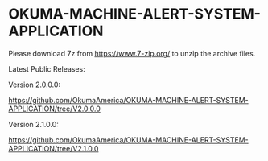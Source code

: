 # OKUMA-MACHINE-ALERT-SYSTEM-APPLICATION

Please download 7z from https://www.7-zip.org/ to unzip the archive files.

Latest Public Releases:

Version 2.0.0.0:

https://github.com/OkumaAmerica/OKUMA-MACHINE-ALERT-SYSTEM-APPLICATION/tree/V2.0.0.0

Version 2.1.0.0:

https://github.com/OkumaAmerica/OKUMA-MACHINE-ALERT-SYSTEM-APPLICATION/tree/V2.1.0.0
